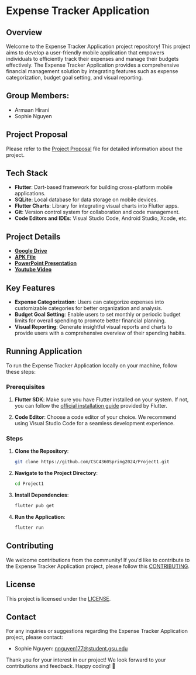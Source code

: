 # Expense Tracker Application

## Overview
Welcome to the Expense Tracker Application project repository! This project aims to develop a user-friendly mobile application that empowers individuals to efficiently track their expenses and manage their budgets effectively. The Expense Tracker Application provides a comprehensive financial management solution by integrating features such as expense categorization, budget goal setting, and visual reporting.

## Group Members:
- Armaan Hirani
- Sophie Nguyen

## Project Proposal
Please refer to the [Project Proposal](https://drive.google.com/file/d/1ZCvng3cCCDchbiO5DMv8Z8BEAj_ptnc5/view?usp=sharing) file for detailed information about the project.

## Tech Stack
- **Flutter**: Dart-based framework for building cross-platform mobile applications.
- **SQLite**: Local database for data storage on mobile devices.
- **Flutter Charts**: Library for integrating visual charts into Flutter apps.
- **Git**: Version control system for collaboration and code management.
- **Code Editors and IDEs**: Visual Studio Code, Android Studio, Xcode, etc.

## Project Details
- [**Google Drive**](https://drive.google.com/drive/folders/1pYyoua2EAXnyyNQ7c07HI2vI_Lqmipje?usp=sharing)
- [**APK File**](https://drive.google.com/file/d/1ZXaifDQWfazEMJay-Zrwpidu8zI5gUk3/view?usp=sharing)
- [**PowerPoint Presentation**](https://docs.google.com/presentation/d/17WJnkJnWfcXv93oxpsV9CiSMbfw1Va6S/edit?usp=sharing&ouid=115063291951967236235&rtpof=true&sd=true)
- [**Youtube Video**](https://drive.google.com/file/d/1TRAXd37U81Oy9Na3JGcBW0vsfE_mPT1_/view?usp=sharing)

## Key Features
- **Expense Categorization**: Users can categorize expenses into customizable categories for better organization and analysis.
- **Budget Goal Setting**: Enable users to set monthly or periodic budget limits for overall spending to promote better financial planning.
- **Visual Reporting**: Generate insightful visual reports and charts to provide users with a comprehensive overview of their spending habits.

## Running Application

To run the Expense Tracker Application locally on your machine, follow these steps:

### Prerequisites

1. **Flutter SDK**: Make sure you have Flutter installed on your system. If not, you can follow the [official installation guide](https://flutter.dev/docs/get-started/install) provided by Flutter.

2. **Code Editor**: Choose a code editor of your choice. We recommend using Visual Studio Code for a seamless development experience.

### Steps

1. **Clone the Repository**: 
   ```bash
   git clone https://github.com/CSC4360Spring2024/Project1.git
   
2. **Navigate to the Project Directory**: 
   ```bash
   cd Project1
   
3. **Install Dependencies**: 
   ```bash
   flutter pub get

4. **Run the Application**: 
   ```bash
   flutter run

## Contributing
We welcome contributions from the community! If you'd like to contribute to the Expense Tracker Application project, please follow this [CONTRIBUTING](https://github.com/CSC4360Spring2024/Project1/blob/main/CONTRIBUTING.md).

## License
This project is licensed under the [LICENSE](https://github.com/CSC4360Spring2024/Project1/blob/main/LICENSE).

## Contact
For any inquiries or suggestions regarding the Expense Tracker Application project, please contact:

- Sophie Nguyen: [nnguyen177@student.gsu.edu](mailto:nnguyen177@student.gsu.edu)

Thank you for your interest in our project! We look forward to your contributions and feedback. Happy coding! 🚀
